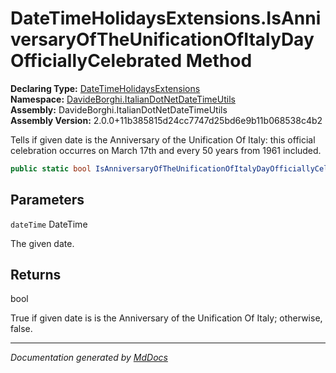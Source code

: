 ﻿<!--  
  <auto-generated>   
    The contents of this file were generated by a tool.  
    Changes to this file may be list if the file is regenerated  
  </auto-generated>   
-->

# DateTimeHolidaysExtensions.IsAnniversaryOfTheUnificationOfItalyDayOfficiallyCelebrated Method

**Declaring Type:** [DateTimeHolidaysExtensions](../index.md)  
**Namespace:** [DavideBorghi.ItalianDotNetDateTimeUtils](../../index.md)  
**Assembly:** DavideBorghi.ItalianDotNetDateTimeUtils  
**Assembly Version:** 2.0.0+11b385815d24cc7747d25bd6e9b11b068538c4b2

Tells if given date is the Anniversary of the Unification Of Italy: this official celebration occurres on March 17th and every 50 years from 1961 included.

```csharp
public static bool IsAnniversaryOfTheUnificationOfItalyDayOfficiallyCelebrated(this DateTime dateTime);
```

## Parameters

`dateTime`  DateTime

The given date.

## Returns

bool

True if given date is is the Anniversary of the Unification Of Italy; otherwise, false.

___

*Documentation generated by [MdDocs](https://github.com/ap0llo/mddocs)*
